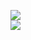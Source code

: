 [![](https://img.shields.io/badge/Made%20With-Github%20Spray-lightgrey.svg?style=for-the-badge&logo=github)](https://github.com/Annihil/github-spray#9156)  
[![](https://i.imgur.com/2DrTn0Z.gif)](https://github.com/Annihil/github-spray)